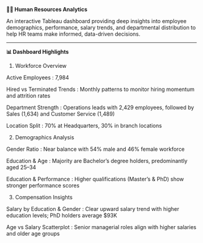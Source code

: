 **👩‍💼 Human Resources Analytics**

An interactive Tableau dashboard providing deep insights into employee demographics, performance, salary trends, and departmental distribution to help HR teams make informed, data-driven decisions.

------------------------------------------------------------------------------------------------------------------------------------

**📊 Dashboard Highlights**

1. Workforce Overview
   
Active Employees      :  7,984

Hired vs
Terminated Trends     :   Monthly patterns to monitor hiring momentum and attrition rates

Department 
Strength              :   Operations leads with 2,429 employees, followed by Sales (1,634) and Customer Service (1,489)

Location Split         : 70% at Headquarters, 30% in branch locations


2. Demographics Analysis
   
Gender Ratio     :   Near balance with 54% male and 46% female workforce

Education & Age  :   Majority are Bachelor’s degree holders, predominantly aged 25–34

Education & 
Performance      :    Higher qualifications (Master’s & PhD) show stronger performance scores



3. Compensation Insights

   
Salary by Education & Gender    :   Clear upward salary trend with higher education levels; PhD holders average $93K

Age vs Salary Scatterplot       :   Senior managerial roles align with higher salaries and older age groups
